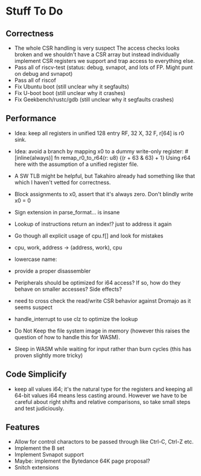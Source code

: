 # Stuff To Do

## Correctness

- The whole CSR handling is very suspect
  The access checks looks broken and we shouldn't have a CSR array but instead
  individually implement CSR registers we support and trap access to everything else.
- Pass all of riscv-test (status: debug, svnapot, and lots of FP.  Might punt on debug and svnapot)
- Pass all of riscof
- Fix Ubuntu boot (still unclear why it segfaults)
- Fix U-boot boot (still unclear why it crashes)
- Fix Geekbench/rustc/gdb (still unclear why it segfaults crashes)

## Performance

- Idea: keep all registers in unified 128 entry RF, 32 X, 32 F, r[64] is r0 sink.
- Idea: avoid a branch by mapping x0 to a dummy write-only register:
       #[inline(always)]
       fn remap_r0_to_r64(r: u8) {(r + 63 & 63) + 1}
  Using r64 here with the assumption of a unified register file.

- A SW TLB might be helpful, but Takahiro already had something like
  that which I haven't vetted for correctness.

- Block assignments to x0, assert that it's always zero.  Don't blindly write x0 = 0
- Sign extension in parse_format... is insane
- Lookup of instructions return an index!? just to address it again
- Go though all explicit usage of cpu.f[] and look for mistakes
- cpu, work, address -> (address, work), cpu
- lowercase name:
- provide a proper disassembler
- Peripherals should be optimized for i64 access?  If so, how do they
  behave on smaller accesses?  Side effects?
- need to cross check the read/write CSR behavior against Dromajo as it seems suspect
- handle_interrupt to use clz to optimize the lookup
- Do Not Keep the file system image in memory (however this raises the
  question of how to handle this for WASM).
- Sleep in WASM while waiting for input rather than burn cycles (this
  has proven slightly more tricky)

## Code Simplicify

- keep all values i64; it's the natural type for the registers and
  keeping all 64-bit values i64 means less casting around.  However we
  have to be careful about right shifts and relative comparisons, so
  take small steps and test judiciously.

## Features

- Allow for control charactors to be passed through like Ctrl-C, Ctrl-Z etc.
- Implement the B set
- Implement Svnapot support
- Maybe: implement the Bytedance 64K page proposal?
- Snitch extensions
